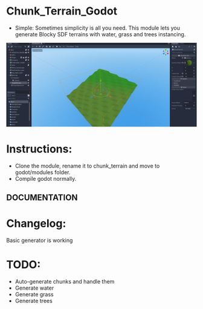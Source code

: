 # Chunk_Terrain_Godot

- Simple:
Sometimes simplicity is all you need. This module lets you generate Blocky SDF terrains with water, grass and trees instancing. 

![Blocky screenshot](doc/basic_screenshot.png)

# Instructions:

- Clone the module, rename it to chunk_terrain and move to godot/modules folder.
- Compile godot normally.

## DOCUMENTATION

# Changelog:

Basic generator is working

# TODO:

- Auto-generate chunks and handle them
- Generate water
- Generate grass
- Generate trees
